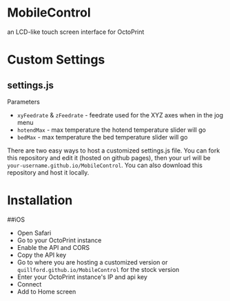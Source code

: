 # MobileControl
an LCD-like touch screen interface for OctoPrint

# Custom Settings
## settings.js

Parameters

* `xyFeedrate` & `zFeedrate` - feedrate used for the XYZ axes when in the jog menu
* `hotendMax` - max temperature the hotend temperature slider will go
* `bedMax` - max temperature the bed temperature slider will go


There are two easy ways to host a customized settings.js file. You can fork this repository and edit it (hosted on github pages), then your url will be `your-username.github.io/MobileControl`. You can also download this repository and host it locally.

# Installation

##iOS

* Open Safari
* Go to your OctoPrint instance
* Enable the API and CORS
* Copy the API key
* Go to where you are hosting a customized version or  `quillford.github.io/MobileControl` for the stock version
* Enter your OctoPrint instance's IP and api key
* Connect
* Add to Home screen